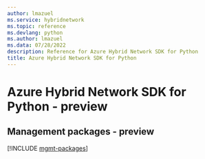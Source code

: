 ```yaml
---
author: lmazuel
ms.service: hybridnetwork
ms.topic: reference
ms.devlang: python
ms.author: lmazuel
ms.data: 07/28/2022
description: Reference for Azure Hybrid Network SDK for Python
title: Azure Hybrid Network SDK for Python
---
```

# Azure Hybrid Network SDK for Python - preview

## Management packages - preview
[!INCLUDE [mgmt-packages](hybrid-network-mgmt-index.md)]
